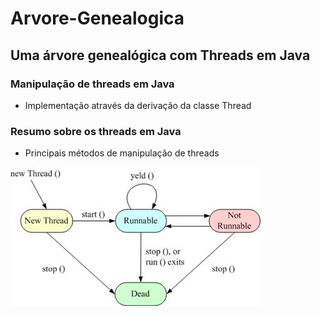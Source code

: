 
# Arvore-Genealogica

## Uma árvore genealógica com Threads em Java

### Manipulação de threads em Java

- Implementação através da derivação da classe Thread

### Resumo sobre os threads em Java

- Principais métodos de manipulação
de threads

![Processo de Threads em Java](threads.jpg)
